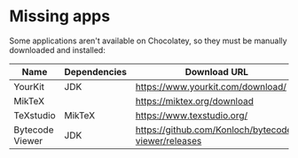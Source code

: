 # Missing apps

Some applications aren't available on Chocolatey, so they must be manually downloaded and installed:

| Name            | Dependencies | Download URL                                         |
|-----------------|--------------|------------------------------------------------------|
| YourKit         | JDK          | https://www.yourkit.com/download/                    |
| MikTeX          |              | https://miktex.org/download                          |
| TeXstudio       | MikTeX       | https://www.texstudio.org/                           |
| Bytecode Viewer | JDK          |  https://github.com/Konloch/bytecode-viewer/releases |